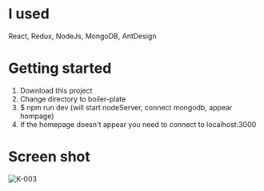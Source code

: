 # I used
React, Redux, NodeJs, MongoDB, AntDesign

# Getting started
  1. Download this project  
  2. Change directory to boiler-plate  
  3. $ npm run dev (will start nodeServer, connect mongodb, appear hompage)
  4. If the homepage doesn't appear you need to connect to localhost:3000  

# Screen shot
![K-003](https://user-images.githubusercontent.com/40563068/88487596-9a256080-cfc1-11ea-85ae-9eb43e74f97a.png)
